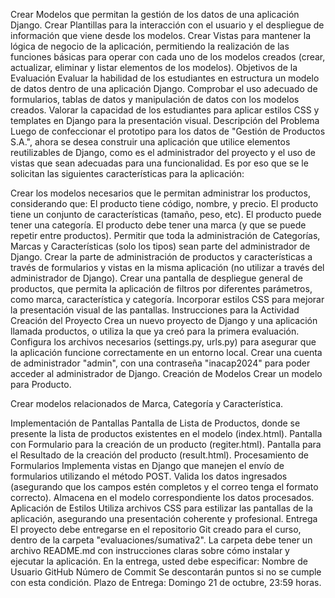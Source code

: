 Crear Modelos que permitan la gestión de los datos de una aplicación Django.
Crear Plantillas para la interacción con el usuario y el despliegue de información que viene desde los modelos.
Crear Vistas para mantener la lógica de negocio de la aplicación, permitiendo la realización de las funciones básicas para operar con cada uno de los modelos creados (crear, actualizar, eliminar y listar elementos de los modelos).
Objetivos de la Evaluación
Evaluar la habilidad de los estudiantes en estructura un modelo de datos dentro de una aplicación Django.
Comprobar el uso adecuado de formularios, tablas de datos y manipulación de datos con los modelos creados.
Valorar la capacidad de los estudiantes para aplicar estilos CSS y templates en Django para la presentación visual.
Descripción del Problema
Luego de confeccionar el prototipo para los datos de "Gestión de Productos S.A.", ahora se desea construir una aplicación que utilice elementos reutilizables de Django, como es el administrador del proyecto y el uso de vistas que sean adecuadas para una funcionalidad. Es por eso que se le solicitan las siguientes características para la aplicación: 

Crear los modelos necesarios que le permitan administrar los productos, considerando que: 
El producto tiene código, nombre, y precio.
El producto tiene un conjunto de características (tamaño, peso, etc).
El producto puede tener una categoría.
El producto debe tener una marca (y que se puede repetir entre productos).
Permitir que toda la administración de Categorías, Marcas y Características (solo los tipos) sean parte del administrador de Django.
Crear la parte de administración de productos y características a través de formularios y vistas en la misma aplicación (no utilizar a través del administrador de Django).
Crear una pantalla de despliegue general de productos, que permita la aplicación de filtros por diferentes parámetros, como marca, característica y categoría.
Incorporar estilos CSS para mejorar la presentación visual de las pantallas.
Instrucciones para la Actividad
Creación del Proyecto
Crea un nuevo proyecto de Django y una aplicación llamada productos, o utiliza la que ya creó para la primera evaluación.
Configura los archivos necesarios (settings.py, urls.py) para asegurar que la aplicación funcione correctamente en un entorno local.
Crear una cuenta de administrador "admin", con una contraseña "inacap2024" para poder acceder al administrador de Django.
Creación de Modelos
Crear un modelo para Producto.

Crear modelos relacionados de Marca, Categoría y Característica.

Implementación de Pantallas
Pantalla de Lista de Productos, donde se presente la lista de productos existentes en el modelo (index.html).
Pantalla con Formulario para la creación de un producto (regiter.html).
Pantalla para el Resultado de la creación del producto (result.html).
Procesamiento de Formularios
Implementa vistas en Django que manejen el envío de formularios utilizando el método POST.
Valida los datos ingresados (asegurando que los campos estén completos y el correo tenga el formato correcto).
Almacena en el modelo correspondiente los datos procesados.
Aplicación de Estilos
Utiliza archivos CSS para estilizar las pantallas de la aplicación, asegurando una presentación coherente y profesional.
Entrega
El proyecto debe entregarse en el repositorio Git creado para el curso, dentro de la carpeta "evaluaciones/sumativa2".
La carpeta debe tener un archivo README.md con instrucciones claras sobre cómo instalar y ejecutar la aplicación.
En la entrega, usted debe especificar: 
Nombre de Usuario GitHub
Número de Commit
Se descontarán puntos si no se cumple con esta condición.
Plazo de Entrega: Domingo 21 de octubre, 23:59 horas.